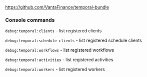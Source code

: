 https://github.com/VantaFinance/temporal-bundle

### Console commands

`debug:temporal:clients` - list registered clients

`debug:temporal:schedule-clients` - list registered schedule clients

`debug:temporal:workflows` - list registered workflows

`debug:temporal:activities` - list registered activities

`debug:temporal:workers` - list registered workers



